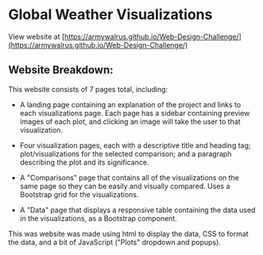 # **Global Weather Visualizations**
View website at [https://armywalrus.github.io/Web-Design-Challenge/](https://armywalrus.github.io/Web-Design-Challenge/)

## **Website Breakdown:**
This website consists of 7 pages total, including:

 - A landing page containing an explanation of the project and links to each visualizations page. 
   Each page has a sidebar containing preview images of each plot, and clicking an image will take the user to that visualization.
   
 - Four visualization pages, each with a descriptive title and heading tag; 
   plot/visualizations for the selected comparison; and a paragraph describing the plot and its significance.
  
 - A "Comparisons" page that contains all of the visualizations on the same page so they can be easily and visually compared. 
   Uses a Bootstrap grid for the visualizations.
	
	
 - A "Data" page that displays a responsive table containing the data used in the visualizations, as a Bootstrap component.
 
 This was website was made using html to display the data, CSS to format the data, and a bit of JavaScript ("Plots" dropdown and popups).
